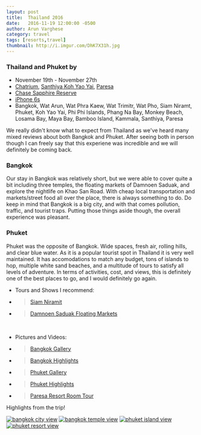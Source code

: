 ```yaml
---
layout: post
title:  Thailand 2016
date:   2016-11-19 12:00:00 -0500
author: Arun Varghese
category: travel
tags: [resorts,travel]
thumbnail: http://i.imgur.com/DhK7X31h.jpg
---
```


### Thailand and Phuket by <i class="fa fa-fw fa-plane"></i> 
+ <i class="fa fa-fw fa-calendar"></i> November 19th - November 27th
+ <i class="fa fa-fw fa-bed"></i> [Chatrium](http://www.chatrium.com/chatrium_hotel/default-en.html),
[Santhiya Koh Yao Yai](http://www.santhiya.com/kohyaoyai/?gclid=CjwKEAiApLDBBRC8oICb9NvKsg0SJAD9yOHsQCW36BYxSWyksAnJtbrtAZ_-KYqR5syfL7rxd8R7qhoCwk3w_wcB),
[Paresa](http://www.paresaresorts.com/)  
+ <i class="fa fa-fw fa-credit-card"></i> [Chase Sapphire Reserve](https://www.chase.com/card-benefits/sapphirereserve/rewards)
+ <i class="fa fa-fw fa-camera"></i> [iPhone 6s](http://www.apple.com/shop/buy-iphone/iphone6s)
+ <i class="fa fa-fw fa-map-marker"></i> Bangkok, Wat Arun, Wat Phra Kaew, Wat Trimitr, Wat Pho, Siam Niramt, Phuket, Koh Yao Yai, Phi Phi Islands, Phang Na Bay, Monkey Beach, Losama Bay, Maya Bay, Bamboo Island, Kammala, Santhiya, Paresa

We really didn't know what to expect from Thailand as we've heard many mixed reviews about both Bangkok and Phuket. After seeing both in person though I can freely say that this experiene was incredible and we will definitely be coming back.  

### Bangkok  
Our stay in Bangkok was relatively short, but we were able to cover quite a bit including three temples, the floating markets of Damnoen Saduak, and explore the nightlife on Khao San Road.  With cheap local transportation and markets/street food all over the place, there is always something to do. Do keep in mind that Bangkok is a big city, and with that comes pollution, traffic, and tourist traps. Putting those things aside though, the overall experience was pleasant.
  
 
### Phuket  
Phuket was the opposite of Bangkok. Wide spaces, fresh air, rolling hills, and clear blue water. As it is a popular tourist spot in Thailand it is very well maintained. It has accomodations to match any budget, tons of islands to hop, multiple white sand beaches, and a multitude of tours to satisfy all levels of adventure. In terms of activities, cost, and views, this is definitely one of the best places to go, and I would definitely go again. 

+ Tours and Shows I recommend:
+ > [Siam Niramit](http://www.siamniramit.com/index.php)
+ > [Damnoen Saduak Floating Markets](http://www.bangkok.com/beyond-the-city/damnoensaduak.htm)  
  
  <br>  
+ Pictures and Videos:  
+ > [Bangkok Gallery](http://imgur.com/a/4OJ0x)  
+ > [Bangkok Highlights](https://www.instagram.com/p/BNPNONZleQq/?taken-by=var_arun)   
+ > [Phuket Gallery](http://imgur.com/a/cvkkT)  
+ > [Phuket Highlights](https://www.instagram.com/p/BNVcKK4Fq_K/?taken-by=var_arun)  
+ > [Paresa Resort Room Tour](https://www.instagram.com/p/BOm5r7Zl5B5/?taken-by=var_arun)  

Highlights from the trip!  

<div class="img-container">
	<a target="_blank" href="http://i.imgur.com/DZJB5Gl.jpg"><img class="img-travel" src="http://i.imgur.com/DZJB5Glh.jpg" alt
	="bangkok city view"/></a>
	<a target="_blank" href="http://i.imgur.com/DhK7X31.jpg"><img class="img-travel" src="http://i.imgur.com/DhK7X31h.jpg" alt
	="bangkok temple view"/></a>
	<a target="_blank" href="http://i.imgur.com/3ToI0jJ.jpg"><img class="img-travel" src="http://i.imgur.com/3ToI0jJh.jpg" alt
	="phuket island view"/></a>
	<a target="_blank" href="http://i.imgur.com/fvvhL0l.jpg"><img class="img-travel" src="http://i.imgur.com/fvvhL0lh.jpg" alt
	="phuket resort view"/></a>
</div>


